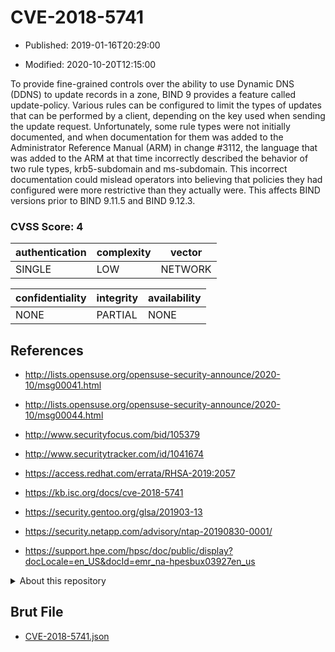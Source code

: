 # CVE-2018-5741

- Published: 2019-01-16T20:29:00

- Modified: 2020-10-20T12:15:00

To provide fine-grained controls over the ability to use Dynamic DNS (DDNS) to update records in a zone, BIND 9 provides a feature called update-policy. Various rules can be configured to limit the types of updates that can be performed by a client, depending on the key used when sending the update request. Unfortunately, some rule types were not initially documented, and when documentation for them was added to the Administrator Reference Manual (ARM) in change #3112, the language that was added to the ARM at that time incorrectly described the behavior of two rule types, krb5-subdomain and ms-subdomain. This incorrect documentation could mislead operators into believing that policies they had configured were more restrictive than they actually were. This affects BIND versions prior to BIND 9.11.5 and BIND 9.12.3.

### CVSS Score: **4**

| authentication | complexity | vector |
| --- | --- | --- |
| SINGLE | LOW | NETWORK |

| confidentiality | integrity | availability |
| --- | --- | --- |
| NONE | PARTIAL | NONE |

## References

* http://lists.opensuse.org/opensuse-security-announce/2020-10/msg00041.html

* http://lists.opensuse.org/opensuse-security-announce/2020-10/msg00044.html

* http://www.securityfocus.com/bid/105379

* http://www.securitytracker.com/id/1041674

* https://access.redhat.com/errata/RHSA-2019:2057

* https://kb.isc.org/docs/cve-2018-5741

* https://security.gentoo.org/glsa/201903-13

* https://security.netapp.com/advisory/ntap-20190830-0001/

* https://support.hpe.com/hpsc/doc/public/display?docLocale=en_US&docId=emr_na-hpesbux03927en_us

<details>
<summary>About this repository</summary> 

  This repository is part of the project [Live Hack CVE](https://github.com/Live-Hack-CVE). Main website can be found [www.live-hack.org](https://www.live-hack.org) 
  
  Made by [Sn0wAlice](https://github.com/Sn0wAlice) for the people that care about security and need to have a feed of the latest CVEs. Hope you enjoy it, don't forget to star the repo and follow me on [Twitter](https://twitter.com/Sn0wAlice) and [Github](https://github.com/Sn0wAlice). And that is my [personnal website](https://www.alice-snow.me/)

  - [Home Page](https://github.com/Live-Hack-CVE)
  - [Framework](https://github.com/Live-Hack-CVE/cve-framework)
  - [CVE database](https://github.com/Live-Hack-CVE/full_database)
  - [Changelog](https://github.com/Live-Hack-CVE/Changelog)
</details>

## Brut File

* [CVE-2018-5741.json](https://raw.githubusercontent.com/Live-Hack-CVE/full_database/main/cves/2018/CVE-2018-5741.json)


